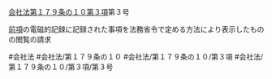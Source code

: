 [会社法第１７９条の１０第３項](会社法＿＿＿＿第１７９条の１０第３項)第３号

[前項](会社法＿＿＿＿第１７９条の１０第２項)の電磁的記録に記録された事項を法務省令で定める方法により表示したものの閲覧の請求


#会社法
#会社法/第１７９条の１０
#会社法/第１７９条の１０/第３項
#会社法/第１７９条の１０/第３項/第３号
